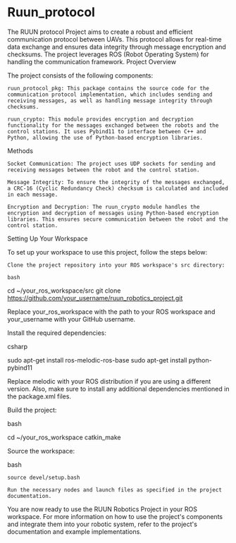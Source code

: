 # Ruun_protocol
The RUUN protocol Project aims to create a robust and efficient communication protocol between UAVs. This protocol allows for real-time data exchange and ensures data integrity through message encryption and checksums. The project leverages ROS (Robot Operating System) for handling the communication framework.
Project Overview

The project consists of the following components:

    ruun_protocol_pkg: This package contains the source code for the communication protocol implementation, which includes sending and receiving messages, as well as handling message integrity through checksums.

    ruun_crypto: This module provides encryption and decryption functionality for the messages exchanged between the robots and the control stations. It uses Pybind11 to interface between C++ and Python, allowing the use of Python-based encryption libraries.

Methods

    Socket Communication: The project uses UDP sockets for sending and receiving messages between the robot and the control station.

    Message Integrity: To ensure the integrity of the messages exchanged, a CRC-16 (Cyclic Redundancy Check) checksum is calculated and included in each message.

    Encryption and Decryption: The ruun_crypto module handles the encryption and decryption of messages using Python-based encryption libraries. This ensures secure communication between the robot and the control station.

Setting Up Your Workspace

To set up your workspace to use this project, follow the steps below:

    Clone the project repository into your ROS workspace's src directory:

    bash

cd ~/your_ros_workspace/src
git clone https://github.com/your_username/ruun_robotics_project.git

Replace your_ros_workspace with the path to your ROS workspace and your_username with your GitHub username.

Install the required dependencies:

csharp

sudo apt-get install ros-melodic-ros-base
sudo apt-get install python-pybind11

Replace melodic with your ROS distribution if you are using a different version. Also, make sure to install any additional dependencies mentioned in the package.xml files.

Build the project:

bash

cd ~/your_ros_workspace
catkin_make

Source the workspace:

bash

    source devel/setup.bash

    Run the necessary nodes and launch files as specified in the project documentation.

You are now ready to use the RUUN Robotics Project in your ROS workspace. For more information on how to use the project's components and integrate them into your robotic system, refer to the project's documentation and example implementations.
